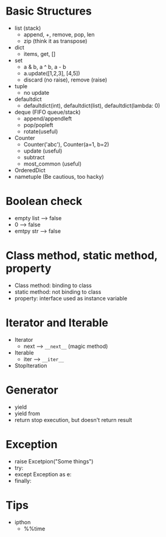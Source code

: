 # Basic Structures
* list (stack)
  * append, +, remove, pop, len
  * zip (think it as transpose)
* dict
  * items, get, []
* set
  * a & b, a ^ b, a - b
  * a.update([1,2,3], [4,5])
  * discard (no raise), remove (raise)
* tuple
  * no update
* defaultdict
  * defaultdict(int), defaultdict(list), defaultdict(lambda: 0)
* deque (FIFO queue/stack)
  * append/appendleft
  * pop/popleft
  * rotate(useful)
* Counter
  * Counter('abc'), Counter(a=1, b=2)
  * update (useful)
  * subtract
  * most_common (useful)
* OrderedDict
* nametuple (Be cautious, too hacky)

# Boolean check
* empty list --> false
* 0 --> false
* emtpy str --> false

# Class method, static method, property
* Class method: binding to class
* static method: not binding to class
* property: interface used as instance variable

# Iterator and Iterable
* Iterator
  * next --> ```__next__``` (magic method)
* Iterable
  * iter --> ```__iter__```
* StopIteration  

# Generator
* yield
* yield from
* return stop execution, but doesn't return result

# Exception
* raise Excetpion("Some things")
* try:
* except Exception as e:
* finally:

# Tips
* ipthon 
  * %%time
